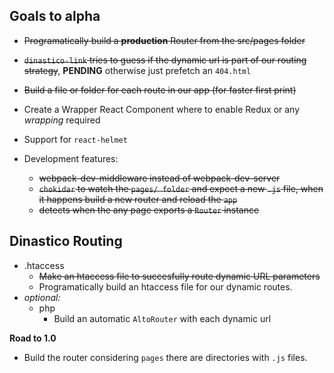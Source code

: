 ## Goals to alpha
- ~~Programatically build a **production** Router from the src/pages folder~~
- ~~`dinastico-link` tries to guess if the dynamic url is part of our routing strategy~~, **PENDING** otherwise just prefetch an `404.html`
- ~~Build a file or folder for each route in our app (for faster first print)~~
- Create a Wrapper React Component where to enable Redux or any *wrapping* required
- Support for `react-helmet`

- Development features:
  - ~~webpack-dev-middleware instead of webpack-dev-server~~
  - ~~`chokidar` to watch the `pages/ folder` and expect a new `.js` file, when it happens build a new router and reload the `app`~~
  - ~~detects when the any page exports a `Router` instance~~
## Dinastico Routing
- .htaccess
  - ~~Make an htaccess file to succesfully route dynamic URL parameters~~
  - Programatically build an htaccess file for our dynamic routes.
- *optional:*
  - php
    - Build an automatic `AltoRouter` with each dynamic url

**Road to 1.0**
- Build the router considering `pages` there are directories with `.js` files.
